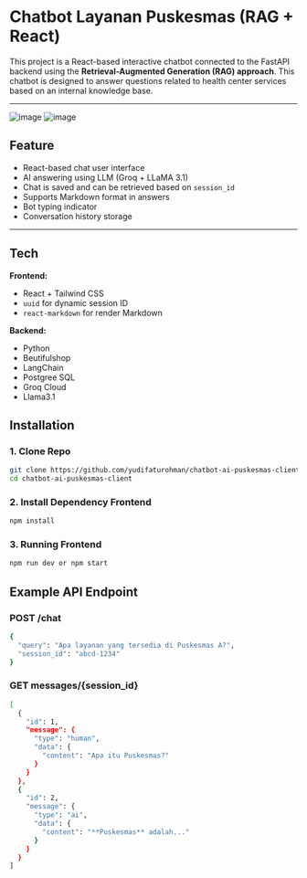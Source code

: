 # Chatbot Layanan Puskesmas (RAG + React)

This project is a React-based interactive chatbot connected to the FastAPI backend using the **Retrieval-Augmented Generation (RAG) approach**. This chatbot is designed to answer questions related to health center services based on an internal knowledge base.

---
![image](https://github.com/user-attachments/assets/c00388f2-174e-430c-b90a-8e7d3f8f9164) ![image](https://github.com/user-attachments/assets/75ae2f7e-8425-4542-9feb-af472fa48f21)



## Feature

- React-based chat user interface
- AI answering using LLM (Groq + LLaMA 3.1)
- Chat is saved and can be retrieved based on `session_id`
- Supports Markdown format in answers
- Bot typing indicator
- Conversation history storage

---

## Tech

**Frontend:**

- React + Tailwind CSS
- `uuid` for dynamic session ID
- `react-markdown` for render Markdown

**Backend:**

- Python
- Beutifulshop
- LangChain
- Postgree SQL
- Groq Cloud
- Llama3.1

## Installation

### 1. Clone Repo
```bash
git clone https://github.com/yudifaturohman/chatbot-ai-puskesmas-client.git
cd chatbot-ai-puskesmas-client
```

### 2. Install Dependency Frontend
```bash
npm install
```

### 3. Running Frontend
```bash
npm run dev or npm start
```

## Example API Endpoint

### POST /chat
```bash
{
  "query": "Apa layanan yang tersedia di Puskesmas A?",
  "session_id": "abcd-1234"
}
```
### GET messages/{session_id}
```bash
[
  {
    "id": 1,
    "message": {
      "type": "human",
      "data": {
        "content": "Apa itu Puskesmas?"
      }
    }
  },
  {
    "id": 2,
    "message": {
      "type": "ai",
      "data": {
        "content": "**Puskesmas** adalah..."
      }
    }
  }
]
```
